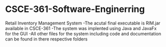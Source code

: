 # CSCE-361-Software-Enginerring
Retail Inventory Management System  -The acutal final executable is RIM.jar available in CSCE-361  -The system was implented using Java and JavaFx for the GUI  -All other files for the system including code and documentation can be found in there respective folders
